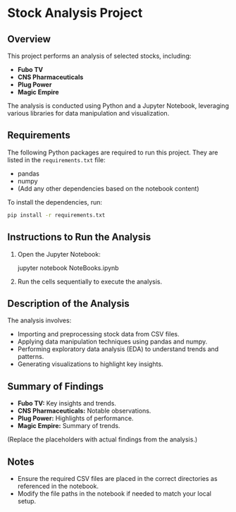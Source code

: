# Stock Analysis Project

## Overview
This project performs an analysis of selected stocks, including:
- **Fubo TV**
- **CNS Pharmaceuticals**
- **Plug Power**
- **Magic Empire**

The analysis is conducted using Python and a Jupyter Notebook, leveraging various libraries for data manipulation and visualization.

## Requirements
The following Python packages are required to run this project. They are listed in the `requirements.txt` file:

- pandas
- numpy
- (Add any other dependencies based on the notebook content)

To install the dependencies, run:
```bash
pip install -r requirements.txt
```

## Instructions to Run the Analysis


1. Open the Jupyter Notebook:

   jupyter notebook NoteBooks.ipynb
  

2. Run the cells sequentially to execute the analysis.

## Description of the Analysis
The analysis involves:
- Importing and preprocessing stock data from CSV files.
- Applying data manipulation techniques using pandas and numpy.
- Performing exploratory data analysis (EDA) to understand trends and patterns.
- Generating visualizations to highlight key insights.

## Summary of Findings
- **Fubo TV:** Key insights and trends.
- **CNS Pharmaceuticals:** Notable observations.
- **Plug Power:** Highlights of performance.
- **Magic Empire:** Summary of trends.

(Replace the placeholders with actual findings from the analysis.)

## Notes
- Ensure the required CSV files are placed in the correct directories as referenced in the notebook.
- Modify the file paths in the notebook if needed to match your local setup.


